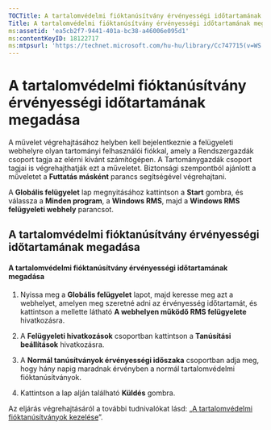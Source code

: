```yaml
---
TOCTitle: A tartalomvédelmi fióktanúsítvány érvényességi időtartamának megadása
Title: A tartalomvédelmi fióktanúsítvány érvényességi időtartamának megadása
ms:assetid: 'ea5cb2f7-9441-401a-bc38-a46006e095d1'
ms:contentKeyID: 18122717
ms:mtpsurl: 'https://technet.microsoft.com/hu-hu/library/Cc747715(v=WS.10)'
---
```


A tartalomvédelmi fióktanúsítvány érvényességi időtartamának megadása
=====================================================================

A művelet végrehajtásához helyben kell bejelentkeznie a felügyeleti webhelyre olyan tartományi felhasználói fiókkal, amely a Rendszergazdák csoport tagja az elérni kívánt számítógépen. A Tartománygazdák csoport tagjai is végrehajthatják ezt a műveletet. Biztonsági szempontból ajánlott a műveletet a **Futtatás másként** parancs segítségével végrehajtani.

A **Globális felügyelet** lap megnyitásához kattintson a **Start** gombra, és válassza a **Minden program**, a **Windows RMS**, majd a **Windows RMS felügyeleti webhely** parancsot.

A tartalomvédelmi fióktanúsítvány érvényességi időtartamának megadása
---------------------------------------------------------------------

#### A tartalomvédelmi fióktanúsítvány érvényességi időtartamának megadása

1.  Nyissa meg a **Globális felügyelet** lapot, majd keresse meg azt a webhelyet, amelyen meg szeretné adni az érvényesség időtartamát, és kattintson a mellette látható **A webhelyen működő RMS felügyelete** hivatkozásra.

2.  A **Felügyeleti hivatkozások** csoportban kattintson a **Tanúsítási beállítások** hivatkozásra.

3.  A **Normál tanúsítványok érvényességi időszaka** csoportban adja meg, hogy hány napig maradnak érvényben a normál tartalomvédelmi fióktanúsítványok.

4.  Kattintson a lap alján található **Küldés** gombra.

Az eljárás végrehajtásáról a további tudnivalókat lásd: „[A tartalomvédelmi fióktanúsítványok kezelése](https://technet.microsoft.com/49c5c2ba-e197-4e4b-b3b3-b3248f068bcc)”.
